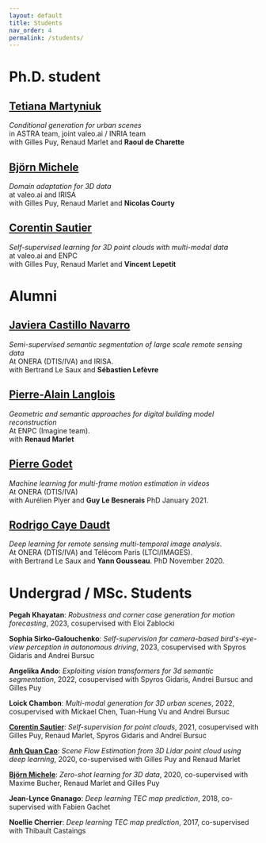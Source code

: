 ```yaml
---
layout: default
title: Students
nav_order: 4
permalink: /students/
---
```


# Ph.D. student

## [Tetiana Martyniuk](https://scholar.google.com/citations?user=Ur0vgfMAAAAJ&hl=en)
*Conditional generation for urban scenes* </br>
in ASTRA team, joint valeo.ai / INRIA team </br>
with Gilles Puy, Renaud Marlet and **Raoul de Charette**

## [Björn Michele](https://www.bjoernmichele.com/)
*Domain adaptation for 3D data* <br/>
at valeo.ai and IRISA <br/>
with Gilles Puy, Renaud Marlet and **Nicolas Courty**

## [Corentin Sautier](https://fr.linkedin.com/in/corentin-sautier-74415917b)
*Self-supervised learning for 3D point clouds with multi-modal data* <br/>
at valeo.ai and ENPC <br/>
with Gilles Puy, Renaud Marlet and **Vincent Lepetit**

# Alumni

## [Javiera Castillo Navarro](https://javicastillo.ml/)
*Semi-supervised semantic segmentation of large scale remote sensing data* <br/>
At ONERA (DTIS/IVA) and IRISA. <br/>
with Bertrand Le Saux and **Sébastien Lefèvre**

## [Pierre-Alain Langlois](http://imagine.enpc.fr/~langloip/index.html?page=CV)
*Geometric and semantic approaches for digital building model reconstruction* <br/>
At ENPC (Imagine team). <br/>
with **Renaud Marlet**

## [Pierre Godet](https://pgodet.github.io/)
*Machine learning for multi-frame motion estimation in videos* <br/>
At ONERA (DTIS/IVA) <br/>
with Aurélien Plyer and **Guy Le Besnerais**
PhD January 2021.

## [Rodrigo Caye Daudt](https://rcdaudt.github.io/)
*Deep learning for remote sensing multi-temporal image analysis*. <br/>
At ONERA (DTIS/IVA) and Télécom Paris (LTCI/IMAGES). <br/>
with Bertrand Le Saux and **Yann Gousseau**.
PhD November 2020.


# Undergrad / MSc. Students

**Pegah Khayatan**: *Robustness and corner case generation for motion forecasting*, 2023, cosupervised with Eloi Zablocki

**Sophia Sirko-Galouchenko**: *Self-supervision for camera-based bird's-eye-view perception in autonomous driving*, 2023, cosupervised with Spyros Gidaris and Andrei Bursuc

**Angelika Ando**: *Exploiting vision transformers for 3d semantic segmentation*, 2022, cosupervised with Spyros Gidaris, Andrei Bursuc and Gilles Puy

**Loick Chambon**: *Multi-modal generation for 3D urban scenes*, 2022, cosupervised with Mickael Chen, Tuan-Hung Vu and Andrei Bursuc

[**Corentin Sautier**](https://fr.linkedin.com/in/corentin-sautier-74415917b): *Self-supervision for point clouds*, 2021, cosupervised with Gilles Puy, Renaud Marlet, Spyros Gidaris and Andreï Bursuc

[**Anh Quan Cao**](https://anhquancao.github.io/): *Scene Flow Estimation from 3D Lidar point cloud using deep learning*, 2020, co-supervised with Gilles Puy and Renaud Marlet

[**Björn Michele**](https://www.bjoernmichele.com/): *Zero-shot learning for 3D data*, 2020, co-supervised with Maxime Bucher, Renaud Marlet and Gilles Puy

**Jean-Lynce Gnanago**: *Deep learning TEC map prediction*, 2018, co-supervised with Fabien Gachet

**Noellie Cherrier**: *Deep learning TEC map prediction*, 2017, co-supervised with Thibault Castaings
